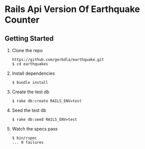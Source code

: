 Rails Api Version Of Earthquake Counter
===========================



## Getting Started

1. Clone the repo

   ```
   https://github.com/gerbdla/earthquake.git
   $ cd earthquakes
   ```

2. Install dependencies

   ```
   $ bundle install
   ```

3. Create the test db
    ```
    $ rake db:create RAILS_ENV=test
    ```

4. Seed the test db
    ```
    $ rake db:seed RAILS_ENV=test
    ```


5. Watch the specs pass

   ```
   $ bin/rspec
   ... 0 failures
   ```


